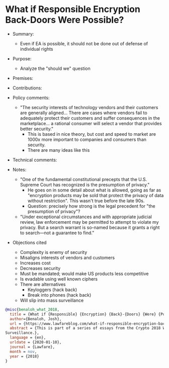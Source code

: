 # What if Responsible Encryption Back-Doors Were Possible?

- Summary:
  - Even if EA is possible, it should not be done out of defense of individual rights
- Purpose:
  - Analyze the "should we" question
- Premises:
- Contributions:
- Policy comments:
  - "The security interests of technology vendors and their customers are generally aligned... There
      are cases where vendors fail to adequately protect their customers and suffer consequences in
      the marketplace... a rational consumer will select a vendor that provides better security."
    - This is based in nice theory, but cost and speed to market are 1000x more important to
        companies and consumers than security.
    - There are many ideas like this
- Technical comments:
- Notes:
  - "One of the fundamental constitutional precepts that the U.S. Supreme Court has recognized is
      the presumption of privacy."
    - He goes on in some detail about what is allowed, going as far as "encryption products may be
        sold that protect the privacy of data without restriction". This wasn't true before the late
        90s.
    - Question: precisely how strong is the legal precedent for "the presumption of privacy"?
  - "Under exceptional circumstances and with appropriate judicial review, law enforcement may be
      permitted to attempt to violate my privacy. But a search warrant is so-named because it grants
      a right to search—not a guarantee to find."

- Objections cited
  - Complexity is enemy of security
  - Misaligns interests of vendors and customers
  - Increases cost
  - Decreases security
  - Must be mandated; would make US products less competitive
  - Is evadable using well known ciphers
  - There are alternatives
    - Keyloggers (hack back)
    - Break into phones (hack back)
  - Will slip into mass surveillance

```bib
@misc{benaloh_what_2018,
  title = {What if {Responsible} {Encryption} {Back}-{Doors} {Were} {Possible}?},
  author={Benaloh, Josh},
  url = {https://www.lawfareblog.com/what-if-responsible-encryption-back-doors-were-possible},
  abstract = {This is part of a series of essays from the Crypto 2018 Workshop on Encryption and
Surveillance.},
  language = {en},
  urldate = {2020-01-10},
  journal = {Lawfare},
  month = nov,
  year = {2018}
}
```
